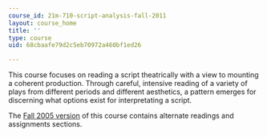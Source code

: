 ```yaml
---
course_id: 21m-710-script-analysis-fall-2011
layout: course_home
title: ''
type: course
uid: 68cbaafe79d2c5eb70972a460bf1ed26

---
```

This course focuses on reading a script theatrically with a view to mounting a coherent production. Through careful, intensive reading of a variety of plays from different periods and different aesthetics, a pattern emerges for discerning what options exist for interpretating a script.

The [Fall 2005 version](/courses/21m-710-script-analysis-fall-2005) of this course contains alternate readings and assignments sections.
